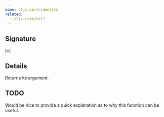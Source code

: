 ```yaml
---
name: cljs.core/identity
related:
  - cljs.core/nil?
---
```


## Signature
[x]


## Details

Returns its argument.


## TODO

Would be nice to provide a quick explanation as to why this function can be
useful.
